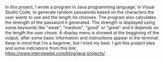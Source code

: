 In this project, I wrote a program in Java programming language, in Visual Studio Code, to generate random passwords based on the characters the user wants to use and the length he chooses. 
The program also calculates the strength of the password it generated. The strength is displayed using some keywords like "weak", "medium", "good" or "great" and it depends on the length the user chose. A display menu is showed at the beggining of the output, after some basic information and instructions appear in the terminal. 
Keep in mind that I'm a beginner, but I tried my best.
I got this project idea and some indications from this link: https://www.interviewbit.com/blog/java-projects/ .